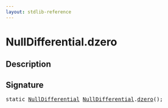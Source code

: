 ```yaml
---
layout: stdlib-reference
---
```


# NullDifferential\.dzero

## Description





## Signature 

<pre>
<span class='code_keyword'>static</span> <a href="index.md" class="code_type">NullDifferential</a> <a href="index.md" class="code_type">NullDifferential</a>.<a href="dzero.md">dzero</a>();

</pre>


<script>
// Fix .md links to .html when on ReadTheDocs
if (window.location.hostname.includes('readthedocs') || 
    window.location.hostname.includes('rtfd.io')) {
  document.addEventListener('DOMContentLoaded', function() {
    const links = document.querySelectorAll('a');
    links.forEach(link => {
      const href = link.getAttribute('href');
      if (href && href.includes('.md')) {
        // This regex will handle .md links with or without fragment identifiers or query parameters
        link.href = link.href.replace(/(.+)\.md(#[^?]*)?(\?.*)?$/, '$1.html$2$3');
      }
    });
  });
}
</script>

